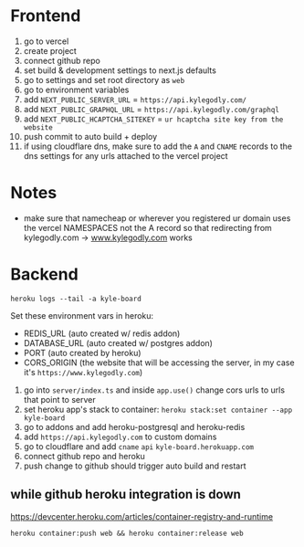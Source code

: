 # Frontend

1. go to vercel
2. create project
3. connect github repo
4. set build & development settings to next.js defaults
5. go to settings and set root directory as `web`
6. go to environment variables
7. add `NEXT_PUBLIC_SERVER_URL` = `https://api.kylegodly.com/`
8. add `NEXT_PUBLIC_GRAPHQL_URL` = `https://api.kylegodly.com/graphql`
9. add `NEXT_PUBLIC_HCAPTCHA_SITEKEY` = `ur hcaptcha site key from the website`
10. push commit to auto build + deploy
11. if using cloudflare dns, make sure to add the `A` and `CNAME` records to the dns settings for any urls attached to the vercel project

# Notes

-   make sure that namecheap or wherever you registered ur domain uses the vercel NAMESPACES not the A record so that redirecting from kylegodly.com -> www.kylegodly.com works

# Backend

`heroku logs --tail -a kyle-board`

Set these environment vars in heroku:

-   REDIS_URL (auto created w/ redis addon)
-   DATABASE_URL (auto created w/ postgres addon)
-   PORT (auto created by heroku)
-   CORS_ORIGIN (the website that will be accessing the server, in my case it's `https://www.kylegodly.com`)

1. go into `server/index.ts` and inside `app.use()` change cors urls to urls that point to server
2. set heroku app's stack to container: `heroku stack:set container --app kyle-board`
3. go to addons and add heroku-postgresql and heroku-redis
4. add `https://api.kylegodly.com` to custom domains
5. go to cloudflare and add `cname` `api` `kyle-board.herokuapp.com`
6. connect github repo and heroku
7. push change to github should trigger auto build and restart

## while github heroku integration is down

https://devcenter.heroku.com/articles/container-registry-and-runtime

`heroku container:push web && heroku container:release web`
